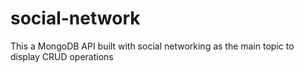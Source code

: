 # social-network
This a MongoDB API built with social networking as the main topic to display CRUD operations

